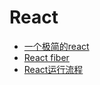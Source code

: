 # React

- [一个极简的react](/javascript/react/build-our-react/)
- [React fiber](/javascript/react/fiber.md)
- [React运行流程](/javascript/react/runtime.md)